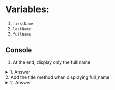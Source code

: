 # Variables:

1. `firstName`
2. `lastName`
3. `fullName`

## Console
1. At the end, display only the full name
  <details><summary>1. Answer</summary><img src="https://i.imgur.com/oscRiUY.png"></details>
2. Add the title method when displaying full_name
 <details><summary>2. Answer</summary><img src="https://i.imgur.com/SaU8MW9.png"></details>

